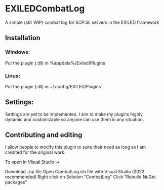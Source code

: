 # EXILEDCombatLog
A simple (still WIP) combat log for SCP:SL servers in the EXILED framework

## Installation
### Windows: 
Put the plugin (.dll) in %appdata%/Exiled/Plugins 

### Linux: 
Put the plugin (.dll) in ~/.config/EXILED/Plugins

## Settings:
Settings are yet to be implemented, I aim to make my plugins highly dynamic and customizable so anyone can use them in any situation.

## Contributing and editing
I allow people to modify this plugin to suite their need as long as I am credited for the original work.

To open in Visual Studio ->

Download .zip file
Open CombatLog.sln file with Visual Studio (2022 recommended)
Right click on Solution "CombatLog" 
Click "Rebuild NuGet packages"
